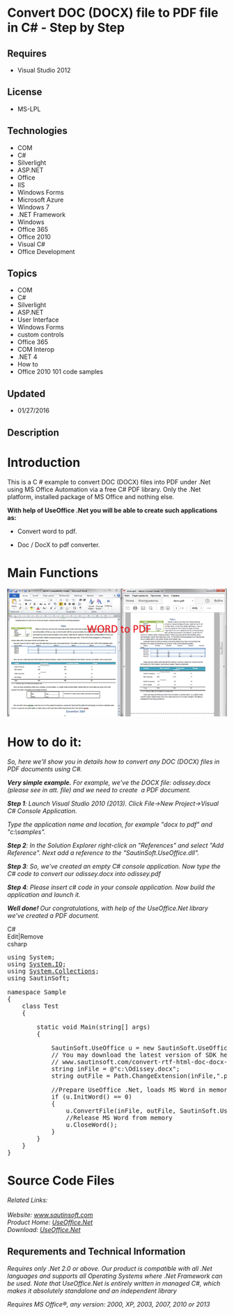# Convert DOC (DOCX) file to PDF file in C# - Step by Step
## Requires
- Visual Studio 2012
## License
- MS-LPL
## Technologies
- COM
- C#
- Silverlight
- ASP.NET
- Office
- IIS
- Windows Forms
- Microsoft Azure
- Windows 7
- .NET Framework
- Windows
- Office 365
- Office 2010
- Visual C#
- Office Development
## Topics
- COM
- C#
- Silverlight
- ASP.NET
- User Interface
- Windows Forms
- custom controls
- Office 365
- COM Interop
- .NET 4
- How to
- Office 2010 101 code samples
## Updated
- 01/27/2016
## Description

<h1>Introduction</h1>
<p>This is a C # example to convert DOC (DOCX) files into PDF under .Net using MS Office Automation via a free C# PDF library. Only the .Net platform, installed package of MS Office and nothing else.</p>
<p><strong>With help of UseOffice .Net you will be able to create such applications as:</strong></p>
<ul>
<li>
<p>Convert word to pdf.</p>
</li><li>
<p>Doc / DocX to pdf converter.</p>
</li></ul>
<h1>Main Functions</h1>
<p><img id="147861" src="147861-useoffice.png" alt=""></p>
<h1>How to do it:</h1>
<p><em>So, here we'll show you in details how to convert any DOC (DOCX) files in PDF documents using C#.</em></p>
<p><em><strong><span class="blue12b">Very simple example.</span></strong>&nbsp;For example, we've the DOCX file: odissey.docx (please see in att. file) and we need to create &nbsp;a PDF document.</em></p>
<p><em><span class="blue12b"><strong>Step 1</strong>:</span>&nbsp;Launch Visual Studio 2010 (2013). Click File-&gt;New Project-&gt;Visual C# Console Application.</em></p>
<p><em>Type the application name and location, for example &quot;docx to pdf&quot; and &quot;c:\samples&quot;.</em></p>
<p><em><span class="blue12b"><strong>Step 2</strong>:</span>&nbsp;In the Solution Explorer right-click on &quot;References&quot; and select &quot;Add Reference&quot;. Next add a reference to the &quot;SautinSoft.UseOffice.dll&quot;</em><em>.</em></p>
<p><em><span class="blue12b"><strong>Step 3</strong>:</span>&nbsp;So, we've created an empty C# console application. Now type the C# code to convert our
<em>odissey.docx&nbsp;</em>into&nbsp;<em>odissey.pdf</em></em></p>
<p><em><strong>Step 4</strong>: Please insert c# code in your console application.&nbsp;Now build the application and launch it.</em></p>
<p><em><strong><span class="blue12b">Well done!</span>&nbsp;</strong>Our congratulations, with help of the UseOffice.Net library we've created a PDF document.</em></p>
<div class="scriptcode">
<div class="pluginEditHolder" pluginCommand="mceScriptCode">
<div class="title"><span>C#</span></div>
<div class="pluginLinkHolder"><span class="pluginEditHolderLink">Edit</span>|<span class="pluginRemoveHolderLink">Remove</span></div>
<span class="hidden">csharp</span>

<div class="preview">
<pre class="csharp"><span class="cs__keyword">using</span>&nbsp;System;&nbsp;
<span class="cs__keyword">using</span>&nbsp;<a class="libraryLink" href="https://msdn.microsoft.com/en-US/library/System.IO.aspx" target="_blank" title="Auto generated link to System.IO">System.IO</a>;&nbsp;
<span class="cs__keyword">using</span>&nbsp;<a class="libraryLink" href="https://msdn.microsoft.com/en-US/library/System.Collections.aspx" target="_blank" title="Auto generated link to System.Collections">System.Collections</a>;&nbsp;
<span class="cs__keyword">using</span>&nbsp;SautinSoft;&nbsp;
&nbsp;
<span class="cs__keyword">namespace</span>&nbsp;Sample&nbsp;
{&nbsp;
&nbsp;&nbsp;&nbsp;&nbsp;<span class="cs__keyword">class</span>&nbsp;Test&nbsp;
&nbsp;&nbsp;&nbsp;&nbsp;{&nbsp;
&nbsp;&nbsp;&nbsp;&nbsp;&nbsp;&nbsp;&nbsp;&nbsp;&nbsp;
&nbsp;&nbsp;&nbsp;&nbsp;&nbsp;&nbsp;&nbsp;&nbsp;<span class="cs__keyword">static</span>&nbsp;<span class="cs__keyword">void</span>&nbsp;Main(<span class="cs__keyword">string</span>[]&nbsp;args)&nbsp;
&nbsp;&nbsp;&nbsp;&nbsp;&nbsp;&nbsp;&nbsp;&nbsp;{&nbsp;
&nbsp;
&nbsp;&nbsp;&nbsp;&nbsp;&nbsp;&nbsp;&nbsp;&nbsp;&nbsp;&nbsp;&nbsp;&nbsp;SautinSoft.UseOffice&nbsp;u&nbsp;=&nbsp;<span class="cs__keyword">new</span>&nbsp;SautinSoft.UseOffice();&nbsp;
&nbsp;&nbsp;&nbsp;&nbsp;&nbsp;&nbsp;&nbsp;&nbsp;&nbsp;&nbsp;&nbsp;&nbsp;<span class="cs__com">//&nbsp;You&nbsp;may&nbsp;download&nbsp;the&nbsp;latest&nbsp;version&nbsp;of&nbsp;SDK&nbsp;here:&nbsp;</span>&nbsp;
&nbsp;&nbsp;&nbsp;&nbsp;&nbsp;&nbsp;&nbsp;&nbsp;&nbsp;&nbsp;&nbsp;&nbsp;<span class="cs__com">//&nbsp;www.sautinsoft.com/convert-rtf-html-doc-docx-xls-xlsx-ppt-to-pdf-net-library/free-download.php&nbsp;</span>&nbsp;
&nbsp;&nbsp;&nbsp;&nbsp;&nbsp;&nbsp;&nbsp;&nbsp;&nbsp;&nbsp;&nbsp;&nbsp;<span class="cs__keyword">string</span>&nbsp;inFile&nbsp;=&nbsp;@<span class="cs__string">&quot;c:\Odissey.docx&quot;</span>;&nbsp;
&nbsp;&nbsp;&nbsp;&nbsp;&nbsp;&nbsp;&nbsp;&nbsp;&nbsp;&nbsp;&nbsp;&nbsp;<span class="cs__keyword">string</span>&nbsp;outFile&nbsp;=&nbsp;Path.ChangeExtension(inFile,<span class="cs__string">&quot;.pdf&quot;</span>);&nbsp;
&nbsp;
&nbsp;&nbsp;&nbsp;&nbsp;&nbsp;&nbsp;&nbsp;&nbsp;&nbsp;&nbsp;&nbsp;&nbsp;<span class="cs__com">//Prepare&nbsp;UseOffice&nbsp;.Net,&nbsp;loads&nbsp;MS&nbsp;Word&nbsp;in&nbsp;memory</span>&nbsp;
&nbsp;&nbsp;&nbsp;&nbsp;&nbsp;&nbsp;&nbsp;&nbsp;&nbsp;&nbsp;&nbsp;&nbsp;<span class="cs__keyword">if</span>&nbsp;(u.InitWord()&nbsp;==&nbsp;<span class="cs__number">0</span>)&nbsp;
&nbsp;&nbsp;&nbsp;&nbsp;&nbsp;&nbsp;&nbsp;&nbsp;&nbsp;&nbsp;&nbsp;&nbsp;{&nbsp;
&nbsp;&nbsp;&nbsp;&nbsp;&nbsp;&nbsp;&nbsp;&nbsp;&nbsp;&nbsp;&nbsp;&nbsp;&nbsp;&nbsp;&nbsp;&nbsp;u.ConvertFile(inFile,&nbsp;outFile,&nbsp;SautinSoft.UseOffice.eDirection.DOCX_to_PDF);&nbsp;
&nbsp;&nbsp;&nbsp;&nbsp;&nbsp;&nbsp;&nbsp;&nbsp;&nbsp;&nbsp;&nbsp;&nbsp;&nbsp;&nbsp;&nbsp;&nbsp;<span class="cs__com">//Release&nbsp;MS&nbsp;Word&nbsp;from&nbsp;memory</span>&nbsp;
&nbsp;&nbsp;&nbsp;&nbsp;&nbsp;&nbsp;&nbsp;&nbsp;&nbsp;&nbsp;&nbsp;&nbsp;&nbsp;&nbsp;&nbsp;&nbsp;u.CloseWord();&nbsp;
&nbsp;&nbsp;&nbsp;&nbsp;&nbsp;&nbsp;&nbsp;&nbsp;&nbsp;&nbsp;&nbsp;&nbsp;}&nbsp;
&nbsp;&nbsp;&nbsp;&nbsp;&nbsp;&nbsp;&nbsp;&nbsp;}&nbsp;
&nbsp;&nbsp;&nbsp;&nbsp;}&nbsp;
}&nbsp;
</pre>
</div>
</div>
</div>
<h1>Source Code Files</h1>
<div><em>Related Links:</em></div>
<div><em><br>
Website:&nbsp;<a href="http://www.sautinsoft.com/">www.sautinsoft.com</a><br>
Product Home: <a href="http://sautinsoft.com/convert-rtf-html-doc-docx-xls-xlsx-ppt-to-pdf-net-library/overview.php">
UseOffice.Net</a><br>
Download:&nbsp;<em><a href="http://sautinsoft.com/convert-rtf-html-doc-docx-xls-xlsx-ppt-to-pdf-net-library/free-download.php">UseOffice.Net</a></em><br>
</em></div>
<h2 class="H2Text">Requrements and Technical Information</h2>
<p class="CommonText"><em>Requires only .Net 2.0 or above. Our product is compatible with all .Net languages and supports all Operating Systems where .Net Framework can be used. Note that UseOffice.Net is entirely written in managed C#, which makes it absolutely
 standalone and an independent library</em></p>
<p class="CommonText"><em><span class="style3">Requires MS Office&reg;</span><span>, any version: 2000, XP, 2003, 2007, 2010 or 2013</span></em></p>

